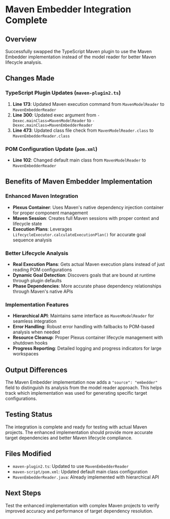 # Maven Embedder Integration Complete

## Overview
Successfully swapped the TypeScript Maven plugin to use the Maven Embedder implementation instead of the model reader for better Maven lifecycle analysis.

## Changes Made

### TypeScript Plugin Updates (`maven-plugin2.ts`)
1. **Line 173**: Updated Maven execution command from `MavenModelReader` to `MavenEmbedderReader`
2. **Line 300**: Updated exec argument from `-Dexec.mainClass=MavenModelReader` to `-Dexec.mainClass=MavenEmbedderReader` 
3. **Line 473**: Updated class file check from `MavenModelReader.class` to `MavenEmbedderReader.class`

### POM Configuration Update (`pom.xml`)
- **Line 102**: Changed default main class from `MavenModelReader` to `MavenEmbedderReader`

## Benefits of Maven Embedder Implementation

### Enhanced Maven Integration
- **Plexus Container**: Uses Maven's native dependency injection container for proper component management
- **Maven Session**: Creates full Maven sessions with proper context and lifecycle state
- **Execution Plans**: Leverages `LifecycleExecutor.calculateExecutionPlan()` for accurate goal sequence analysis

### Better Lifecycle Analysis
- **Real Execution Plans**: Gets actual Maven execution plans instead of just reading POM configurations
- **Dynamic Goal Detection**: Discovers goals that are bound at runtime through plugin defaults
- **Phase Dependencies**: More accurate phase dependency relationships through Maven's native APIs

### Implementation Features
- **Hierarchical API**: Maintains same interface as `MavenModelReader` for seamless integration
- **Error Handling**: Robust error handling with fallbacks to POM-based analysis when needed
- **Resource Cleanup**: Proper Plexus container lifecycle management with shutdown hooks
- **Progress Reporting**: Detailed logging and progress indicators for large workspaces

## Output Differences
The Maven Embedder implementation now adds a `"source": "embedder"` field to distinguish its analysis from the model reader approach. This helps track which implementation was used for generating specific target configurations.

## Testing Status
The integration is complete and ready for testing with actual Maven projects. The enhanced implementation should provide more accurate target dependencies and better Maven lifecycle compliance.

## Files Modified
- `maven-plugin2.ts`: Updated to use `MavenEmbedderReader`
- `maven-script/pom.xml`: Updated default main class configuration
- `MavenEmbedderReader.java`: Already implemented with hierarchical API

## Next Steps
Test the enhanced implementation with complex Maven projects to verify improved accuracy and performance of target dependency resolution.